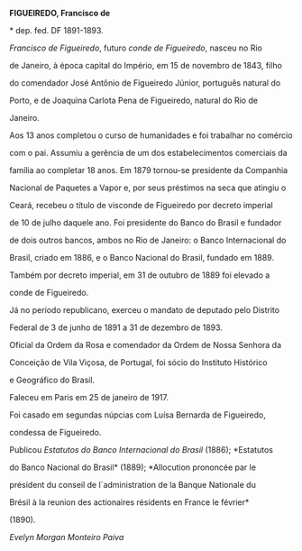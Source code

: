 **FIGUEIREDO, Francisco de**



\* dep. fed. DF 1891-1893.



*Francisco de Figueiredo*, futuro *conde de Figueiredo*, nasceu no Rio

de Janeiro, à época capital do Império, em 15 de novembro de 1843, filho

do comendador José Antônio de Figueiredo Júnior, português natural do

Porto, e de Joaquina Carlota Pena de Figueiredo, natural do Rio de

Janeiro.



Aos 13 anos completou o curso de humanidades e foi trabalhar no comércio

com o pai. Assumiu a gerência de um dos estabelecimentos comerciais da

família ao completar 18 anos. Em 1879 tornou-se presidente da Companhia

Nacional de Paquetes a Vapor e, por seus préstimos na seca que atingiu o

Ceará, recebeu o título de visconde de Figueiredo por decreto imperial

de 10 de julho daquele ano. Foi presidente do Banco do Brasil e fundador

de dois outros bancos, ambos no Rio de Janeiro: o Banco Internacional do

Brasil, criado em 1886, e o Banco Nacional do Brasil, fundado em 1889.

Também por decreto imperial, em 31 de outubro de 1889 foi elevado a

conde de Figueiredo.



Já no período republicano, exerceu o mandato de deputado pelo Distrito

Federal de 3 de junho de 1891 a 31 de dezembro de 1893.



Oficial da Ordem da Rosa e comendador da Ordem de Nossa Senhora da

Conceição de Vila Viçosa, de Portugal, foi sócio do Instituto Histórico

e Geográfico do Brasil.



Faleceu em Paris em 25 de janeiro de 1917.



Foi casado em segundas núpcias com Luísa Bernarda de Figueiredo,

condessa de Figueiredo.



Publicou *Estatutos do Banco Internacional do Brasil* (1886); *Estatutos

do Banco Nacional do Brasil* (1889); *Allocution prononcée par le

président du conseil de l´administration de la Banque Nationale du

Brésil à la reunion des actionaires résidents en France le février*

(1890).



*Evelyn Morgan Monteiro Paiva*



